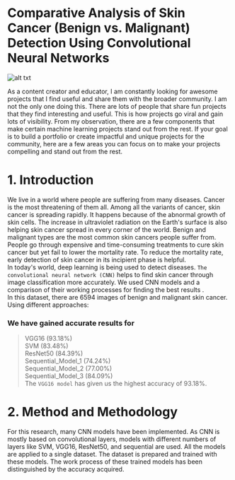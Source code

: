 # Comparative Analysis of Skin Cancer (Benign vs. Malignant) Detection Using Convolutional Neural Networks
![alt txt](https://raw.githubusercontent.com/Sajid-Bit/AI/main/image2.avif)

As a content creator and educator, I am constantly looking for awesome projects that I find useful and share them with the broader community. I am not the only one doing this. There are lots of people that share fun projects that they find interesting and useful. This is how projects go viral and gain lots of visibility. From my observation, there are a few components that make certain machine learning projects stand out from the rest. If your goal is to build a portfolio or create impactful and unique projects for the community, here are a few areas you can focus on to make your projects compelling and stand out from the rest.

# 1. Introduction

We live in a world where people are suffering from many diseases. Cancer is the most threatening of them all. Among all the variants of cancer, skin cancer is spreading rapidly. It happens because of the abnormal growth of skin cells. The increase in ultraviolet radiation on the Earth's surface is also helping skin cancer spread in every corner of the world. Benign and malignant types are the most common skin cancers people suffer from. People go through expensive and time-consuming treatments to cure skin cancer but yet fail to lower the mortality rate. To reduce the mortality rate, early detection of skin cancer in its incipient phase is helpful. <br /> In today's world, deep learning is being used to detect diseases. `The convolutional neural network (CNN)` helps to find skin cancer through image classification more accurately. We used CNN models and a comparison of their working processes for finding the best results .  <br /> 
In this dataset, there are 6594 images of benign and malignant skin cancer. Using different approaches: <br /> 
### We have gained accurate results for
>  VGG16 (93.18%)<br />
> SVM (83.48%)<br />
> ResNet50 (84.39%)<br />
> Sequential_Model_1 (74.24%)<br />
> Sequential_Model_2 (77.00%)<br />
> Sequential_Model_3 (84.09%) <br />
The `VGG16 model` has given us the highest accuracy of 93.18%.

# 2. Method and Methodology
For this research, many CNN models have been implemented. As CNN is mostly based on convolutional layers, models with different numbers of layers like SVM, VGG16, ResNet50, and sequential are used. All the models are applied to a single dataset. The dataset is prepared and trained with these models. The work process of these trained models has been distinguished by the accuracy acquired.
